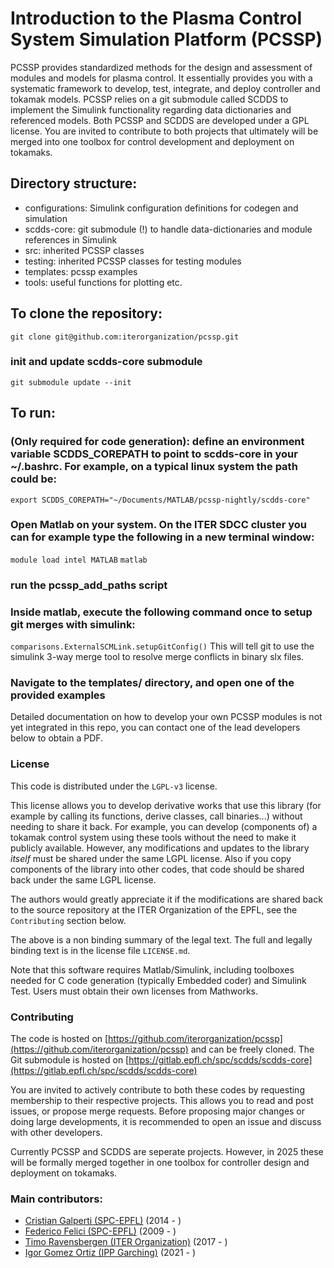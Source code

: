 # Introduction to the Plasma Control System Simulation Platform (PCSSP)
PCSSP provides standardized methods for the design and assessment of modules and models for plasma control. It essentially provides you with a systematic framework to develop, test, integrate, and deploy controller and tokamak models. PCSSP relies on a git submodule called SCDDS to implement the Simulink functionality regarding data dictionaries and referenced models. Both PCSSP and SCDDS are developed under a GPL license. You are invited to contribute to both projects that ultimately will be merged into one toolbox for control development and deployment on tokamaks. 

## Directory structure:
- configurations: Simulink configuration definitions for codegen and simulation
- scdds-core: git submodule (!) to handle data-dictionaries and module references in Simulink
- src: inherited PCSSP classes
- testing: inherited PCSSP classes for testing modules
- templates: pcssp examples
- tools: useful functions for plotting etc.

## To clone the repository:
`git clone git@github.com:iterorganization/pcssp.git`
### init and update scdds-core submodule
`git submodule update --init`

## To run:
### (Only required for code generation): define an environment variable SCDDS_COREPATH to point to scdds-core in your ~/.bashrc. For example, on a typical linux system the path could be:
`export SCDDS_COREPATH="~/Documents/MATLAB/pcssp-nightly/scdds-core"`

### Open Matlab on your system. On the ITER SDCC cluster you can for example type the following in a new terminal window:
`module load intel MATLAB`
`matlab`
### run the pcssp_add_paths script

### Inside matlab, execute the following command once to setup git merges with simulink:
`comparisons.ExternalSCMLink.setupGitConfig()`
This will tell git to use the simulink 3-way merge tool to resolve merge conflicts in binary slx files. 

### Navigate to the templates/ directory, and open one of the provided examples
Detailed documentation on how to develop your own PCSSP modules is not yet integrated in this repo, you can contact one of the lead developers below to obtain a PDF.

### License
This code is distributed under the `LGPL-v3` license.

This license allows you to develop derivative works that use this library (for example by calling its functions, derive classes, call binaries...) without needing to share it back. For example, you can develop (components of) a tokamak control system using these tools without the need to make it publicly available.
However, any modifications and updates to the library _itself_ must be shared under the same LGPL license. Also if you copy components of the library into other codes, that code should be shared back under the same LGPL license.

The authors would greatly appreciate it if the modifications are shared back to the source repository at the ITER Organization of the EPFL, see the `Contributing` section below.

The above is a non binding summary of the legal text. The full and legally binding text is in the license file `LICENSE.md`.

Note that this software requires Matlab/Simulink, including toolboxes needed for C code generation (typically Embedded coder) and Simulink Test. Users must obtain their own licenses from Mathworks.

### Contributing
The code is hosted on [https://github.com/iterorganization/pcssp](https://github.com/iterorganization/pcssp) and can be freely cloned. The Git submodule is hosted on [https://gitlab.epfl.ch/spc/scdds/scdds-core](https://gitlab.epfl.ch/spc/scdds/scdds-core) 

You are invited to actively contribute to both these codes by requesting membership to their respective projects. This allows you to read and post issues, or propose merge requests. Before proposing major changes or doing large developments, it is recommended to open an issue and discuss with other developers.

Currently PCSSP and SCDDS are seperate projects. However, in 2025 these will be formally merged together in one toolbox for controller design and deployment on tokamaks.

### Main contributors:

* [Cristian Galperti (SPC-EPFL)](mailto:cristian.galperti@epfl.ch) (2014 - )
* [Federico Felici (SPC-EPFL)](mailto:federico.felici@epfl.ch) (2009 - )
* [Timo Ravensbergen (ITER Organization)](mailto:timo.ravensbergen@iter.org) (2017 - )
* [Igor Gomez Ortiz (IPP Garching)](mailto:igor.gomez@ipp.mpg.de) (2021 - )
